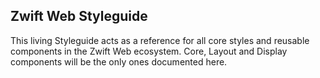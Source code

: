 ## Zwift Web Styleguide

This living Styleguide acts as a reference for all core styles and reusable components in the Zwift Web ecosystem.  Core, Layout and Display components will be the only ones documented here.